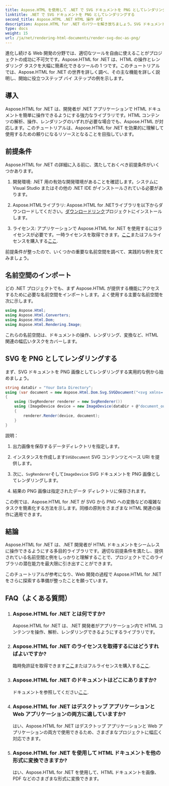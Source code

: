 ```yaml
---
title: Aspose.HTML を使用して .NET で SVG ドキュメントを PNG としてレンダリングする
linktitle: .NET で SVG ドキュメントを PNG としてレンダリングする
second_title: Aspose.HTML .NET HTML 操作 API
description: Aspose.HTML for .NET のパワーを解き放ちましょう。SVG ドキュメントを PNG として簡単にレンダリングする方法を学びましょう。ステップバイステップの例と FAQ をご覧ください。今すぐ始めましょう。
type: docs
weight: 15
url: /ja/net/rendering-html-documents/render-svg-doc-as-png/
---
```


進化し続ける Web 開発の分野では、適切なツールを自由に使えることがプロジェクトの成功に不可欠です。Aspose.HTML for .NET は、HTML の操作とレンダリング タスクを大幅に簡素化できるツールの 1 つです。このチュートリアルでは、Aspose.HTML for .NET の世界を詳しく調べ、その主な機能を詳しく説明し、開始に役立つステップ バイ ステップの例を示します。

## 導入

Aspose.HTML for .NET は、開発者が .NET アプリケーションで HTML ドキュメントを簡単に操作できるようにする強力なライブラリです。HTML コンテンツの解析、操作、レンダリングのいずれが必要な場合でも、Aspose.HTML が対応します。このチュートリアルは、Aspose.HTML for .NET を効果的に理解して使用するための頼りになるリソースとなることを目指しています。

## 前提条件

Aspose.HTML for .NET の詳細に入る前に、満たしておくべき前提条件がいくつかあります。

1. 開発環境: .NET 用の有効な開発環境があることを確認します。システムに Visual Studio またはその他の .NET IDE がインストールされている必要があります。

2.  Aspose.HTMLライブラリ: Aspose.HTML for .NETライブラリを以下からダウンロードしてください。[ダウンロードリンク](https://releases.aspose.com/html/net/)プロジェクトにインストールします。

3. ライセンス: アプリケーションで Aspose.HTML for .NET を使用するにはライセンスが必要です。一時ライセンスを取得できます。[ここ](https://purchase.aspose.com/temporary-license/)またはフルライセンスを購入する[ここ](https://purchase.aspose.com/buy).

前提条件が整ったので、いくつかの重要な名前空間を調べて、実践的な例を見てみましょう。

## 名前空間のインポート

どの .NET プロジェクトでも、まず Aspose.HTML が提供する機能にアクセスするために必要な名前空間をインポートします。よく使用する主要な名前空間を次に示します。

```csharp
using Aspose.Html;
using Aspose.Html.Converters;
using Aspose.Html.Dom;
using Aspose.Html.Rendering.Image;
```

これらの名前空間は、ドキュメントの操作、レンダリング、変換など、HTML 関連の幅広いタスクをカバーします。

## SVG を PNG としてレンダリングする

まず、SVG ドキュメントを PNG 画像としてレンダリングする実用的な例から始めましょう。

```csharp
string dataDir = "Your Data Directory";
using (var document = new Aspose.Html.Dom.Svg.SVGDocument("<svg xmlns='http://www.w3.org/2000/svg'><circle cx='50' cy='50' r='40'/></svg>", @"c:\work\"))
{
    using (SvgRenderer renderer = new SvgRenderer())
    using (ImageDevice device = new ImageDevice(dataDir + @"document_out.png"))
    {
        renderer.Render(device, document);
    }
}
```

説明：

1. 出力画像を保存するデータディレクトリを指定します。

2. インスタンスを作成します`SVGDocument` SVG コンテンツとベース URI を提供します。

3. 次に、`SvgRenderer`そして`ImageDevice` SVG ドキュメントを PNG 画像としてレンダリングします。

4. 結果の PNG 画像は指定されたデータ ディレクトリに保存されます。

この例では、Aspose.HTML for .NET が SVG から PNG への変換などの複雑なタスクを簡素化する方法を示します。同様の原則をさまざまな HTML 関連の操作に適用できます。

## 結論

Aspose.HTML for .NET は、.NET 開発者が HTML ドキュメントをシームレスに操作できるようにする多目的ライブラリです。適切な前提条件を満たし、提供されている名前空間と例をしっかりと理解することで、プロジェクトでこのライブラリの潜在能力を最大限に引き出すことができます。

このチュートリアルが参考になり、Web 開発の過程で Aspose.HTML for .NET をさらに探索する準備が整ったことを願っています。

## FAQ（よくある質問）

1. ### Aspose.HTML for .NET とは何ですか?
   Aspose.HTML for .NET は、.NET 開発者がアプリケーション内で HTML コンテンツを操作、解析、レンダリングできるようにするライブラリです。

2. ### Aspose.HTML for .NET のライセンスを取得するにはどうすればよいですか?
   臨時免許証を取得できます[ここ](https://purchase.aspose.com/temporary-license/)またはフルライセンスを購入する[ここ](https://purchase.aspose.com/buy).

3. ### Aspose.HTML for .NET のドキュメントはどこにありますか?
   ドキュメントを参照してください[ここ](https://reference.aspose.com/html/net/).

4. ### Aspose.HTML for .NET はデスクトップ アプリケーションと Web アプリケーションの両方に適していますか?
   はい、Aspose.HTML for .NET はデスクトップ アプリケーションと Web アプリケーションの両方で使用できるため、さまざまなプロジェクトに幅広く対応できます。

5. ### Aspose.HTML for .NET を使用して HTML ドキュメントを他の形式に変換できますか?
   はい、Aspose.HTML for .NET を使用して、HTML ドキュメントを画像、PDF などのさまざまな形式に変換できます。
